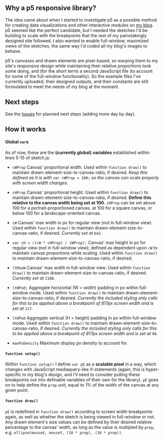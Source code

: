 ## Why a p5 responsive library?

The idea came about when I started to investigate p5 as a possible method for creating data visualizations and other interactive modules on [my blog](https://github.com/liaprins/curiositycoloredglasses.com). p5 seemed like the perfect candidate, but I needed the sketches I'd be building to scale with the breakpoints that the rest of my painstakingly designed site followed. I also wanted to enable full-window, maximized views of the sketches, the same way I'd coded all my blog's images to behave.

p5's canvases and drawn elements are pixel-based, so warping them to my site's responsive design while maintaining their relative proportions took some doing, and (for the short term) a second JavaScript file (to account for some of the full-window functionality). So the example files I've currently uploaded, their designed outputs, and their constants are still formulated to meet the needs of my blog at the moment.


## Next steps
See the [Issues](https://github.com/liaprins/p5.responsive/issues) for planned next steps (adding more day by day).



## How it works

#### Global `var`s

As of now, these are the **(currently global) variables** established within lines 5-15 of sketch.js:

- `cWProp` 
  Canvas' proportional width. Used within `function draw()` to maintain drawn-element-size-to-canvas-ratio, if desired. *Keep this defined as it is with* `var cWProp = 100;` *so the canvas can scale properly with screen _width_ changes.*

- `cHProp` 
  Canvas' proportional height. Used within `function draw()` to maintain drawn-element-size-to-canvas-ratio, if desired. **Define this relative to the canvas width being set at 100.** `cHProp` can be set above 100 for a portrait-proportioned canvas, at 100 for a square canvas, or below 100 for a landscape-oriented canvas.

- `cW` 
  Canvas' max width in px for regular view (not in full-window view). Used within `function draw()` to maintain drawn-element-size-to-canvas-ratio, if desired. *Currently set at* `642`*.*

- `var cH = ((cW * cHProp) / cWProp);` 
  Canvas' max height in px for regular view (not in full-window view); defined as dependent upon `cW` to maintain canvas proportions while scaling. Used within `function draw()` to maintain drawn-element-size-to-canvas-ratio, if desired. 

- `ltMaxW` 
  Canvas' max width in full-window view. Used within `function draw()` to maintain drawn-element-size-to-canvas-ratio, if desired. *Currently set at* `1108`*.*

- `ltWPad;` 
  Aggregate horizontal (W = width) padding in px within full-window mode. Used within `function draw()` to maintain drawn-element-size-to-canvas-ratio, if desired. *Currently the included styling only calls for this to be applied above a breakpoint of 817px screen width and is set at* `117`*.*

- `ltHPad` 
  Aggregate vertical (H = height) padding in px within full-window mode. Used within `function draw()` to maintain drawn-element-size-to-canvas-ratio, if desired. *Currently the included styling only calls for this to be applied above a breakpoint of 817px screen width and is set at* `96`*.*

- `maxPxDensity` 
  Maximum display px density to account for.
  
#### `function setup()`
Within `function setup()` I define `var pE` as a **scalable pixel** in a way, which changes with JavaScript mediaquery-like if-statements (again, this is hyper-specific to my blog's design, and I'll need to consider pulling these breakpoints out into definable variables of their own for the library). `pE` goes on to help define the `prop` unit, equal to 1% of the width of the canvas at any given point. 

#### `function draw()`
`pE` is redefined in `function draw()` according to screen width breakpoints again, as well as whether the sketch is being viewed in full-window or not. Any drawn element's size values can be defined by their desired relative percentage to the canvas' width, as long as the value is multipled by `prop`, e.g. `ellipse(mouseX, mouseY, (10 * prop), (10 * prop))`.
